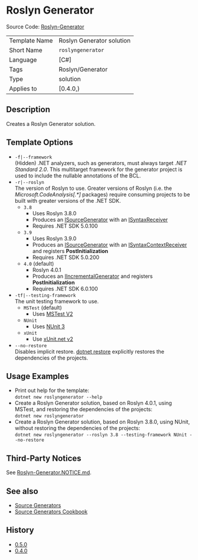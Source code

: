 # Roslyn Generator

Source Code: [Roslyn-Generator](../../source/production/F0.Templates/templates/Roslyn-Generator)

|               |                           |
|---------------|---------------------------|
| Template Name | Roslyn Generator solution |
| Short Name    | `roslyngenerator`         |
| Language      | [C#]                      |
| Tags          | Roslyn/Generator          |
| Type          | solution                  |
| Applies to    | [0.4.0,)                  |

## Description

Creates a Roslyn Generator solution.

## Template Options

- `-f|--framework`\
(Hidden) .NET analyzers, such as generators, must always target _.NET Standard 2.0_.
This multitarget framework for the generator project is used to include the nullable annotations of the BCL.
- `-r|--roslyn`\
The version of Roslyn to use.
Greater versions of Roslyn (i.e. the _Microsoft.CodeAnalysis[.*]_ packages) require consuming projects to be built with greater versions of the .NET SDK.
  - `3.8`
    - Uses Roslyn 3.8.0
    - Produces an [ISourceGenerator][isourcegenerator] with an [ISyntaxReceiver][isyntaxreceiver]
    - Requires .NET SDK 5.0.100
  - `3.9`
    - Uses Roslyn 3.9.0
    - Produces an [ISourceGenerator][isourcegenerator] with an [ISyntaxContextReceiver][isyntaxcontextreceiver] and registers **PostInitialization**
    - Requires .NET SDK 5.0.200
  - `4.0` (default)
    - Roslyn 4.0.1
    - Produces an [IIncrementalGenerator][iincrementalgenerator] and registers **PostInitialization**
    - Requires .NET SDK 6.0.100
- `-tf|--testing-framework`\
The unit testing framework to use.
  - `MSTest` (default)
    - Uses [MSTest V2][testfx]
  - `NUnit`
    - Uses [NUnit 3][nunit]
  - `xUnit`
    - Use [xUnit.net v2][xunit]
- `--no-restore`\
Disables implicit restore.
[dotnet restore][dotnet-restore] explicitly restores the dependencies of the projects.

## Usage Examples

- Print out help for the template:\
`dotnet new roslyngenerator --help`
- Create a Roslyn Generator solution, based on Roslyn 4.0.1, using MSTest, and restoring the dependencies of the projects:\
`dotnet new roslyngenerator`
- Create a Roslyn Generator solution, based on Roslyn 3.8.0, using NUnit, without restoring the dependencies of the projects:\
`dotnet new roslyngenerator --roslyn 3.8 --testing-framework NUnit --no-restore`

## Third-Party Notices

See [Roslyn-Generator.NOTICE.md](./Roslyn-Generator.NOTICE.md).

## See also

- [Source Generators](https://docs.microsoft.com/dotnet/csharp/roslyn-sdk/source-generators-overview)
- [Source Generators Cookbook](https://github.com/dotnet/roslyn/blob/main/docs/features/source-generators.cookbook.md)

## History

- [0.5.0](../../CHANGELOG.md#v050-2022-08-09)
- [0.4.0](../../CHANGELOG.md#v040-2022-04-15)

[isourcegenerator]: https://docs.microsoft.com/dotnet/api/microsoft.codeanalysis.isourcegenerator
[isyntaxreceiver]: https://docs.microsoft.com/dotnet/api/microsoft.codeanalysis.isyntaxreceiver
[isyntaxcontextreceiver]: https://docs.microsoft.com/dotnet/api/microsoft.codeanalysis.isyntaxcontextreceiver
[iincrementalgenerator]: https://docs.microsoft.com/dotnet/api/microsoft.codeanalysis.iincrementalgenerator
[testfx]: https://github.com/microsoft/testfx
[nunit]: https://github.com/nunit/nunit
[xunit]: https://github.com/xunit/xunit
[dotnet-restore]: https://docs.microsoft.com/dotnet/core/tools/dotnet-restore

